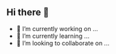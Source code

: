 ## Hi there 👋

- 🔭 I’m currently working on ...
- 🌱 I’m currently learning ...
- 👯 I’m looking to collaborate on ...


<!--
**GeorgiStoyanovAtanasov/GeorgiStoyanovAtanasov** is a ✨ _special_ ✨ repository because its `README.md` (this file) appears on your GitHub profile.

Here are some ideas to get you started:

- 🔭 I’m currently working on ...
- 🌱 I’m currently learning ...
- 👯 I’m looking to collaborate on ...
- 🤔 I’m looking for help with ...
- 💬 Ask me about ...
- 📫 How to reach me: ...
- 😄 Pronouns: ...
- ⚡ Fun fact: ...
-->
